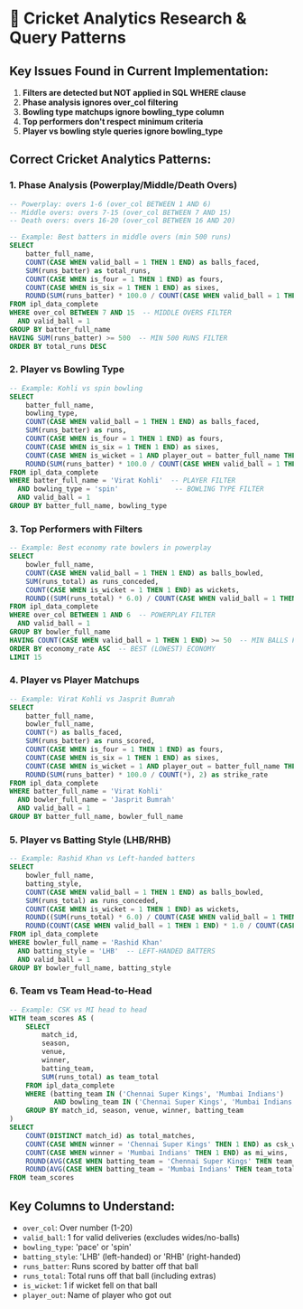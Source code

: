 # 🏏 Cricket Analytics Research & Query Patterns

## Key Issues Found in Current Implementation:
1. **Filters are detected but NOT applied in SQL WHERE clause**
2. **Phase analysis ignores over_col filtering**  
3. **Bowling type matchups ignore bowling_type column**
4. **Top performers don't respect minimum criteria**
5. **Player vs bowling style queries ignore bowling_type**

## Correct Cricket Analytics Patterns:

### 1. Phase Analysis (Powerplay/Middle/Death Overs)
```sql
-- Powerplay: overs 1-6 (over_col BETWEEN 1 AND 6)
-- Middle overs: overs 7-15 (over_col BETWEEN 7 AND 15) 
-- Death overs: overs 16-20 (over_col BETWEEN 16 AND 20)

-- Example: Best batters in middle overs (min 500 runs)
SELECT 
    batter_full_name,
    COUNT(CASE WHEN valid_ball = 1 THEN 1 END) as balls_faced,
    SUM(runs_batter) as total_runs,
    COUNT(CASE WHEN is_four = 1 THEN 1 END) as fours,
    COUNT(CASE WHEN is_six = 1 THEN 1 END) as sixes,
    ROUND(SUM(runs_batter) * 100.0 / COUNT(CASE WHEN valid_ball = 1 THEN 1 END), 2) as strike_rate
FROM ipl_data_complete 
WHERE over_col BETWEEN 7 AND 15  -- MIDDLE OVERS FILTER
  AND valid_ball = 1
GROUP BY batter_full_name
HAVING SUM(runs_batter) >= 500  -- MIN 500 RUNS FILTER
ORDER BY total_runs DESC
```

### 2. Player vs Bowling Type
```sql
-- Example: Kohli vs spin bowling  
SELECT 
    batter_full_name,
    bowling_type,
    COUNT(CASE WHEN valid_ball = 1 THEN 1 END) as balls_faced,
    SUM(runs_batter) as runs,
    COUNT(CASE WHEN is_four = 1 THEN 1 END) as fours,
    COUNT(CASE WHEN is_six = 1 THEN 1 END) as sixes,
    COUNT(CASE WHEN is_wicket = 1 AND player_out = batter_full_name THEN 1 END) as dismissals,
    ROUND(SUM(runs_batter) * 100.0 / COUNT(CASE WHEN valid_ball = 1 THEN 1 END), 2) as strike_rate
FROM ipl_data_complete
WHERE batter_full_name = 'Virat Kohli'  -- PLAYER FILTER
  AND bowling_type = 'spin'              -- BOWLING TYPE FILTER  
  AND valid_ball = 1
GROUP BY batter_full_name, bowling_type
```

### 3. Top Performers with Filters
```sql  
-- Example: Best economy rate bowlers in powerplay
SELECT 
    bowler_full_name,
    COUNT(CASE WHEN valid_ball = 1 THEN 1 END) as balls_bowled,
    SUM(runs_total) as runs_conceded,
    COUNT(CASE WHEN is_wicket = 1 THEN 1 END) as wickets,
    ROUND((SUM(runs_total) * 6.0) / COUNT(CASE WHEN valid_ball = 1 THEN 1 END), 2) as economy_rate
FROM ipl_data_complete
WHERE over_col BETWEEN 1 AND 6  -- POWERPLAY FILTER
  AND valid_ball = 1
GROUP BY bowler_full_name  
HAVING COUNT(CASE WHEN valid_ball = 1 THEN 1 END) >= 50  -- MIN BALLS FILTER
ORDER BY economy_rate ASC  -- BEST (LOWEST) ECONOMY
LIMIT 15
```

### 4. Player vs Player Matchups
```sql
-- Example: Virat Kohli vs Jasprit Bumrah
SELECT 
    batter_full_name,
    bowler_full_name, 
    COUNT(*) as balls_faced,
    SUM(runs_batter) as runs_scored,
    COUNT(CASE WHEN is_four = 1 THEN 1 END) as fours,
    COUNT(CASE WHEN is_six = 1 THEN 1 END) as sixes,
    COUNT(CASE WHEN is_wicket = 1 AND player_out = batter_full_name THEN 1 END) as dismissals,
    ROUND(SUM(runs_batter) * 100.0 / COUNT(*), 2) as strike_rate
FROM ipl_data_complete
WHERE batter_full_name = 'Virat Kohli'
  AND bowler_full_name = 'Jasprit Bumrah' 
  AND valid_ball = 1
GROUP BY batter_full_name, bowler_full_name
```

### 5. Player vs Batting Style (LHB/RHB)
```sql
-- Example: Rashid Khan vs Left-handed batters
SELECT 
    bowler_full_name,
    batting_style,
    COUNT(CASE WHEN valid_ball = 1 THEN 1 END) as balls_bowled,
    SUM(runs_total) as runs_conceded,
    COUNT(CASE WHEN is_wicket = 1 THEN 1 END) as wickets,
    ROUND((SUM(runs_total) * 6.0) / COUNT(CASE WHEN valid_ball = 1 THEN 1 END), 2) as economy_rate,
    ROUND(COUNT(CASE WHEN valid_ball = 1 THEN 1 END) * 1.0 / COUNT(CASE WHEN is_wicket = 1 THEN 1 END), 2) as balls_per_wicket
FROM ipl_data_complete
WHERE bowler_full_name = 'Rashid Khan'
  AND batting_style = 'LHB'  -- LEFT-HANDED BATTERS
  AND valid_ball = 1
GROUP BY bowler_full_name, batting_style
```

### 6. Team vs Team Head-to-Head
```sql
-- Example: CSK vs MI head to head 
WITH team_scores AS (
    SELECT 
        match_id,
        season,
        venue,
        winner,
        batting_team,
        SUM(runs_total) as team_total
    FROM ipl_data_complete
    WHERE (batting_team IN ('Chennai Super Kings', 'Mumbai Indians') 
           AND bowling_team IN ('Chennai Super Kings', 'Mumbai Indians'))
    GROUP BY match_id, season, venue, winner, batting_team
)
SELECT 
    COUNT(DISTINCT match_id) as total_matches,
    COUNT(CASE WHEN winner = 'Chennai Super Kings' THEN 1 END) as csk_wins,
    COUNT(CASE WHEN winner = 'Mumbai Indians' THEN 1 END) as mi_wins,
    ROUND(AVG(CASE WHEN batting_team = 'Chennai Super Kings' THEN team_total END), 1) as csk_avg_score,
    ROUND(AVG(CASE WHEN batting_team = 'Mumbai Indians' THEN team_total END), 1) as mi_avg_score
FROM team_scores
```

## Key Columns to Understand:
- `over_col`: Over number (1-20)
- `valid_ball`: 1 for valid deliveries (excludes wides/no-balls)
- `bowling_type`: 'pace' or 'spin'  
- `batting_style`: 'LHB' (left-handed) or 'RHB' (right-handed)
- `runs_batter`: Runs scored by batter off that ball
- `runs_total`: Total runs off that ball (including extras)
- `is_wicket`: 1 if wicket fell on that ball
- `player_out`: Name of player who got out